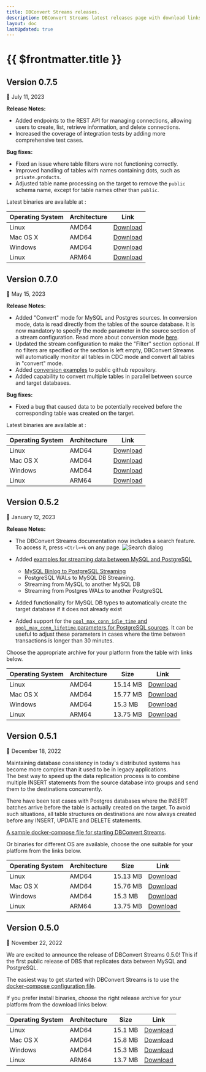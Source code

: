 ```yaml
---
title: DBConvert Streams releases.
description: DBConvert Streams latest releases page with download links.
layout: doc
lastUpdated: true
---
```


# {{ $frontmatter.title }}

## Version 0.7.5

:calendar: July 11, 2023

**Release Notes:**
- Added endpoints to the REST API for managing connections, allowing users to create, list, retrieve information, and delete connections. 
- Increased the coverage of integration tests by adding more comprehensive test cases.


**Bug fixes:**
- Fixed an issue where table filters were not functioning correctly.
- Improved handling of tables with names containing dots, such as `private.products`.
- Adjusted table name processing on the target to remove the `public` schema name, except for table names other than `public`.

Latest binaries are available at :

| Operating System | Architecture |       Link                                                                                |
| ---------------- | ------------ |  ----------------------------------------------------------------------------------- |
| Linux            | AMD64        |  [Download](https://dbconvert.com/downloads/dbs/v0.7.5/dbs-v0.7.5-linux-amd64.zip)   |
| Mac OS X         | AMD64        |  [Download](https://dbconvert.com/downloads/dbs/v0.7.5/dbs-v0.7.5-darwin-amd64.zip)  |
| Windows          | AMD64        |  [Download](https://dbconvert.com/downloads/dbs/v0.7.5/dbs-v0.7.5-windows-amd64.zip) |
| Linux            | ARM64        |  [Download](https://dbconvert.com/downloads/dbs/v0.7.5/dbs-v0.7.5-linux-arm64.zip)   |


## Version 0.7.0

:calendar: May 15, 2023

**Release Notes:**
- Added "Convert" mode for MySQL and Postgres sources. In conversion mode, data is read directly from the tables of the source database. It is now mandatory to specify the mode parameter in the source section of a stream configuration. Read more about conversion mode [here](/sources/conversion-mode).
- Updated the stream configuration to make the "Filter" section optional. If no filters are specified or the section is left empty, DBConvert Streams will automatically monitor all tables in CDC mode and convert all tables in "convert" mode.
- Added [conversion examples](https://github.com/slotix/dbconvert-streams-public/tree/main/examples-convert) to public github repository.
- Added capability to convert multiple tables in parallel between source and target databases.

**Bug fixes:**
- Fixed a bug that caused data to be potentially received before the corresponding table was created on the target.

Latest binaries are available at :

| Operating System | Architecture |       Link                                                                                |
| ---------------- | ------------ |  ----------------------------------------------------------------------------------- |
| Linux            | AMD64        |  [Download](https://dbconvert.com/downloads/dbs/v0.7.0/dbs-v0.7.0-linux-amd64.zip)   |
| Mac OS X         | AMD64        |  [Download](https://dbconvert.com/downloads/dbs/v0.7.0/dbs-v0.7.0-darwin-amd64.zip)  |
| Windows          | AMD64        |  [Download](https://dbconvert.com/downloads/dbs/v0.7.0/dbs-v0.7.0-windows-amd64.zip) |
| Linux            | ARM64        |  [Download](https://dbconvert.com/downloads/dbs/v0.7.0/dbs-v0.7.0-linux-arm64.zip)   |

## Version 0.5.2

:calendar: January 12, 2023

**Release Notes:**

- The DBConvert Streams documentation now includes a search feature. To access it, press `<Ctrl>+k` on any page.
![Search dialog](/images/releases/search-dialog.png) 

- Added [examples for streaming data between MySQL and PostgreSQL](https://github.com/slotix/dbconvert-streams-public)
  - [MySQL Binlog to PostgreSQL Streaming](https://dbconvert.com/blog/streaming-data-mysql-postgres)
  - PostgreSQL WALs to MySQL DB Streaming. 
  - Streaming from MySQL to another MySQL DB
  - Streaming from Postgres WALs to another PostgreSQL
- Added functionality for MySQL DB types to automatically create the target database if it does not already exist
- Added support for the [`pool_max_conn_idle_time` and `pool_max_conn_lifetime` parameters for PostgreSQL sources](/sources/postgresql/postgresql-server#timeout-parameters). It can be useful to adjust these parameters in cases where the time between transactions is longer than 30 minutes.

Choose the appropriate archive for your platform from the table with links below.

| Operating System | Architecture | Size     | Link                                                                                |
| ---------------- | ------------ | -------- | ----------------------------------------------------------------------------------- |
| Linux            | AMD64        | 15.14 MB | [Download](https://dbconvert.com/downloads/dbs/v0.5.2/dbs-v0.5.2-linux-amd64.zip)   |
| Mac OS X         | AMD64        | 15.77 MB | [Download](https://dbconvert.com/downloads/dbs/v0.5.2/dbs-v0.5.2-darwin-amd64.zip)  |
| Windows          | AMD64        | 15.3 MB  | [Download](https://dbconvert.com/downloads/dbs/v0.5.2/dbs-v0.5.2-windows-amd64.zip) |
| Linux            | ARM64        | 13.75 MB | [Download](https://dbconvert.com/downloads/dbs/v0.5.2/dbs-v0.5.2-linux-arm64.zip)   |

## Version 0.5.1

:calendar: December 18, 2022

Maintaining database consistency in today's distributed systems has become more complex than it used to be in legacy applications.  
The best way to speed up the data replication process is to combine multiple INSERT statements from the source database into groups and send them to the destinations concurrently.

There have been test cases with Postgres databases where the INSERT batches arrive before the table is actually created on the target. To avoid such situations, all table structures on destinations are now always created before any INSERT, UPDATE and DELETE statements.

[A sample docker-compose file for starting DBConvert Streams](https://github.com/slotix/dbconvert-streams-public/blob/be59cabcda3f3ccb340bdb8b40b5cfb31b1917ab/docker-compose.yml).

Or binaries for different OS are available, choose the one suitable for your platform from the links below.

| Operating System | Architecture | Size     | Link                                                                                |
| ---------------- | ------------ | -------- | ----------------------------------------------------------------------------------- |
| Linux            | AMD64        | 15.13 MB | [Download](https://dbconvert.com/downloads/dbs/v0.5.1/dbs-v0.5.1-linux-amd64.zip)   |
| Mac OS X         | AMD64        | 15.76 MB | [Download](https://dbconvert.com/downloads/dbs/v0.5.1/dbs-v0.5.1-darwin-amd64.zip)  |
| Windows          | AMD64        | 15.3 MB  | [Download](https://dbconvert.com/downloads/dbs/v0.5.1/dbs-v0.5.1-windows-amd64.zip) |
| Linux            | ARM64        | 13.75 MB | [Download](https://dbconvert.com/downloads/dbs/v0.5.1/dbs-v0.5.1-linux-arm64.zip)   |

## Version 0.5.0

:calendar: November 22, 2022

We are excited to announce the release of DBConvert Streams 0.5.0!
This if the first public release of DBS that replicates data between MySQL and PostgreSQL.

The easiest way to get started with DBConvert Streams is to use the [docker-compose configuration file](https://github.com/slotix/dbconvert-streams-public/blob/be59cabcda3f3ccb340bdb8b40b5cfb31b1917ab/docker-compose.yml).

If you prefer install binaries, choose the right release archive for your platform from the download links below.

| Operating System | Architecture | Size    | Link                                                                                |
| ---------------- | ------------ | ------- | ----------------------------------------------------------------------------------- |
| Linux            | AMD64        | 15.1 MB | [Download](https://dbconvert.com/downloads/dbs/v0.5.0/dbs-v0.5.0-linux-amd64.zip)   |
| Mac OS X         | AMD64        | 15.8 MB | [Download](https://dbconvert.com/downloads/dbs/v0.5.0/dbs-v0.5.0-darwin-amd64.zip)  |
| Windows          | AMD64        | 15.3 MB | [Download](https://dbconvert.com/downloads/dbs/v0.5.0/dbs-v0.5.0-windows-amd64.zip) |
| Linux            | ARM64        | 13.7 MB | [Download](https://dbconvert.com/downloads/dbs/v0.5.0/dbs-v0.5.0-linux-arm64.zip)   |
